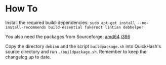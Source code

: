 How To
======

Install the required build-dependencies: `sudo apt-get install --no-install-recommends build-essential fakeroot lintian debhelper`

You also need the packages from Sourceforge:
[amd64](https://sourceforge.net/projects/lazarus/files/Lazarus%20Linux%20amd64%20DEB/Lazarus%202.0.12/)
[i386](https://sourceforge.net/projects/lazarus/files/Lazarus%20Linux%20i386%20DEB/Lazarus%202.0.12/)

Copy the directory `debian` and the script `buildpackage.sh` into QuickHash's source directory and run `./buildpackage.sh`.
Remember to keep the changelog up to date.
